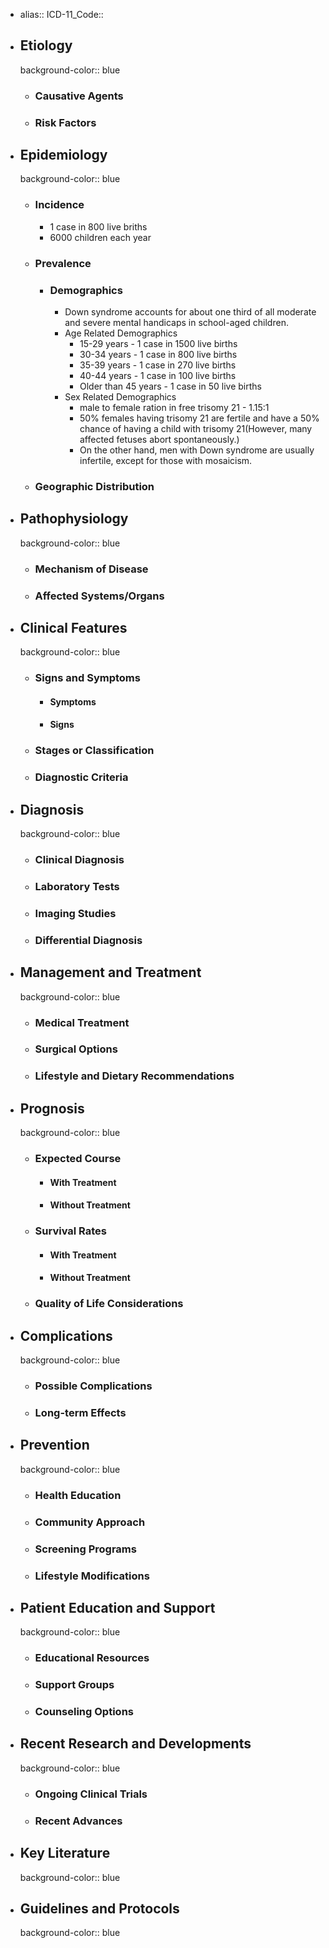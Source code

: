 - alias::
  ICD-11_Code::
- ## Etiology
  background-color:: blue
	- ### Causative Agents
	- ### Risk Factors
- ## Epidemiology
  background-color:: blue
	- ### Incidence
		- 1 case in 800 live briths
		- 6000 children each year
	- ### Prevalence
		- ### Demographics
			- Down syndrome accounts for about one third of all moderate and severe mental handicaps in school-aged children.
			- Age Related Demographics
				- 15-29 years - 1 case in 1500 live births
				- 30-34 years - 1 case in 800 live births
				- 35-39 years - 1 case in 270 live births
				- 40-44 years - 1 case in 100 live births
				- Older than 45 years - 1 case in 50 live births
			- Sex Related Demographics
				- male to female ration in free trisomy 21 - 1.15:1
				- 50% females having trisomy 21 are fertile and have a 50% chance of having a child with trisomy 21(However, many affected fetuses abort spontaneously.)
				- On the other hand, men with Down syndrome are usually infertile, except for those with mosaicism.
	- ### Geographic Distribution
- ## Pathophysiology
  background-color:: blue
	- ### Mechanism of Disease
	- ### Affected Systems/Organs
- ## Clinical Features
  background-color:: blue
	- ### Signs and Symptoms
		- #### Symptoms
		- #### Signs
	- ### Stages or Classification
	- ### Diagnostic Criteria
- ## Diagnosis
  background-color:: blue
	- ### Clinical Diagnosis
	- ### Laboratory Tests
	- ### Imaging Studies
	- ### Differential Diagnosis
- ## Management and Treatment
  background-color:: blue
	- ### Medical Treatment
	- ### Surgical Options
	- ### Lifestyle and Dietary Recommendations
- ## Prognosis
  background-color:: blue
	- ### Expected Course
		- #### With Treatment
		- #### Without Treatment
	- ### Survival Rates
		- #### With Treatment
		- #### Without Treatment
	- ### Quality of Life Considerations
- ## Complications
  background-color:: blue
	- ### Possible Complications
	- ### Long-term Effects
- ## Prevention
  background-color:: blue
	- ### Health Education
	- ### Community Approach
	- ### Screening Programs
	- ### Lifestyle Modifications
- ## Patient Education and Support
  background-color:: blue
	- ### Educational Resources
	- ### Support Groups
	- ### Counseling Options
- ## Recent Research and Developments
  background-color:: blue
	- ### Ongoing Clinical Trials
	- ### Recent Advances
- ## Key Literature
  background-color:: blue
- ## Guidelines and Protocols
  background-color:: blue